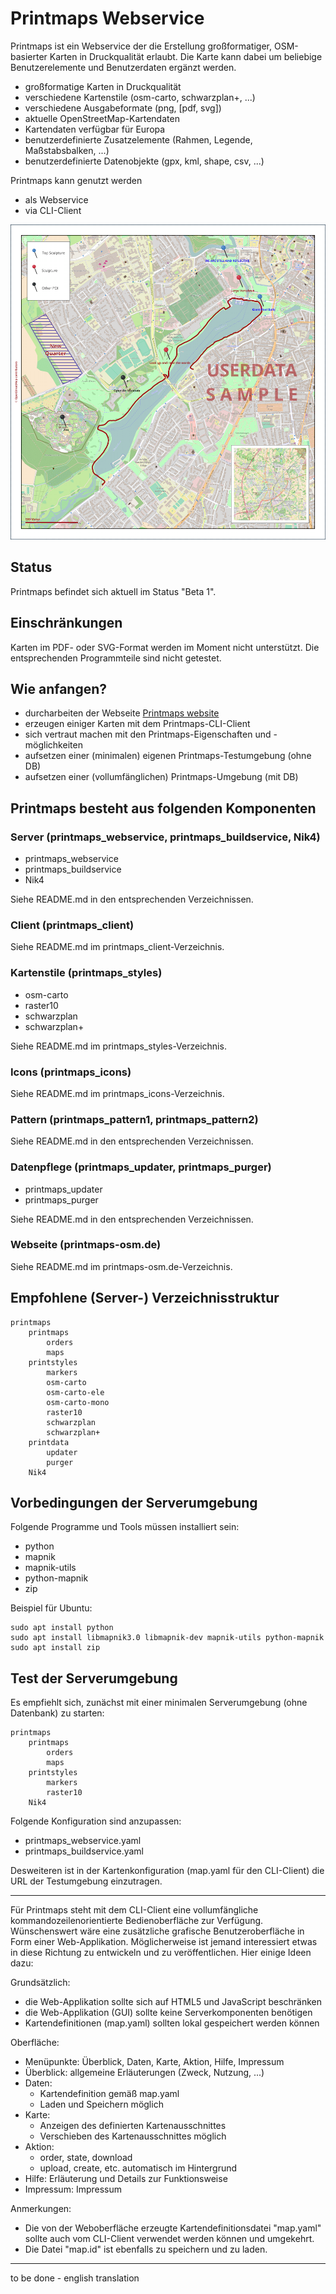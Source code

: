 # Printmaps Webservice

Printmaps ist ein Webservice der die Erstellung großformatiger, OSM-basierter Karten in Druckqualität erlaubt.
Die Karte kann dabei um beliebige Benutzerelemente und Benutzerdaten ergänzt werden.

* großformatige Karten in Druckqualität
* verschiedene Kartenstile (osm-carto, schwarzplan+, ...)
* verschiedene Ausgabeformate (png, [pdf, svg])
* aktuelle OpenStreetMap-Kartendaten
* Kartendaten verfügbar für Europa
* benutzerdefinierte Zusatzelemente (Rahmen, Legende, Maßstabsbalken, ...)
* benutzerdefinierte Datenobjekte (gpx, kml, shape, csv, ...)

Printmaps kann genutzt werden
* als Webservice
* via CLI-Client

![](sample1.png)

## Status
Printmaps befindet sich aktuell im Status "Beta 1".

## Einschränkungen
Karten im PDF- oder SVG-Format werden im Moment nicht unterstützt. Die entsprechenden Programmteile sind nicht getestet.

## Wie anfangen?
* durcharbeiten der Webseite [Printmaps website](http://printmaps-osm.de:8080/)
* erzeugen einiger Karten mit dem Printmaps-CLI-Client
* sich vertraut machen mit den Printmaps-Eigenschaften und -möglichkeiten 
* aufsetzen einer (minimalen) eigenen Printmaps-Testumgebung (ohne DB)
* aufsetzen einer (vollumfänglichen) Printmaps-Umgebung (mit DB)

## Printmaps besteht aus folgenden Komponenten

### Server (printmaps_webservice, printmaps_buildservice, Nik4)
* printmaps_webservice
* printmaps_buildservice
* Nik4

Siehe README.md in den entsprechenden Verzeichnissen.

### Client (printmaps_client)
Siehe README.md im printmaps_client-Verzeichnis.

### Kartenstile (printmaps_styles)
* osm-carto
* raster10
* schwarzplan
* schwarzplan+

Siehe README.md im printmaps_styles-Verzeichnis.

### Icons (printmaps_icons)
Siehe README.md im printmaps_icons-Verzeichnis.

### Pattern (printmaps_pattern1, printmaps_pattern2)
Siehe README.md in den entsprechenden Verzeichnissen.

### Datenpflege (printmaps_updater, printmaps_purger)
* printmaps_updater
* printmaps_purger

Siehe README.md in den entsprechenden Verzeichnissen.

### Webseite (printmaps-osm.de)
Siehe README.md im printmaps-osm.de-Verzeichnis.

## Empfohlene (Server-) Verzeichnisstruktur

    printmaps
        printmaps
            orders
            maps
        printstyles
            markers
            osm-carto
            osm-carto-ele
            osm-carto-mono
            raster10
            schwarzplan
            schwarzplan+
        printdata
            updater
            purger
        Nik4

## Vorbedingungen der Serverumgebung
Folgende Programme und Tools müssen installiert sein:
* python
* mapnik
* mapnik-utils
* python-mapnik
* zip

Beispiel für Ubuntu:

    sudo apt install python 
    sudo apt install libmapnik3.0 libmapnik-dev mapnik-utils python-mapnik
    sudo apt install zip

## Test der Serverumgebung
Es empfiehlt sich, zunächst mit einer minimalen Serverumgebung (ohne Datenbank) zu starten:

    printmaps
        printmaps
            orders
            maps
        printstyles
            markers
            raster10
        Nik4

Folgende Konfiguration sind anzupassen:
* printmaps_webservice.yaml
* printmaps_buildservice.yaml

Desweiteren ist in der Kartenkonfiguration (map.yaml für den CLI-Client) die URL der Testumgebung einzutragen. 

---

Für Printmaps steht mit dem CLI-Client eine vollumfängliche kommandozeilenorientierte Bedienoberfläche zur Verfügung.
Wünschenswert wäre eine zusätzliche grafische Benutzeroberfläche in Form einer Web-Applikation.
Möglicherweise ist jemand interessiert etwas in diese Richtung zu entwickeln und zu veröffentlichen.
Hier einige Ideen dazu:

Grundsätzlich:
* die Web-Applikation sollte sich auf HTML5 und JavaScript beschränken
* die Web-Applikation (GUI) sollte keine Serverkomponenten benötigen
* Kartendefinitionen (map.yaml) sollten lokal gespeichert werden können

Oberfläche:
* Menüpunkte: Überblick, Daten, Karte, Aktion, Hilfe, Impressum
* Überblick: allgemeine Erläuterungen (Zweck, Nutzung, ...)
* Daten:
    * Kartendefinition gemäß map.yaml
	* Laden und Speichern möglich
* Karte:
    * Anzeigen des definierten Kartenausschnittes
    * Verschieben des Kartenausschnittes möglich
* Aktion:
    * order, state, download
    * upload, create, etc. automatisch im Hintergrund
* Hilfe: Erläuterung und Details zur Funktionsweise
* Impressum: Impressum

Anmerkungen:
* Die von der Weboberfläche erzeugte Kartendefinitionsdatei "map.yaml" sollte auch vom CLI-Client verwendet werden können und umgekehrt.
* Die Datei "map.id" ist ebenfalls zu speichern und zu laden.

---

to be done - english translation
